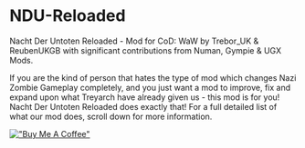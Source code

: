 # NDU-Reloaded
Nacht Der Untoten Reloaded - Mod for CoD: WaW by Trebor_UK & ReubenUKGB with significant contributions from Numan, Gympie & UGX Mods.

If you are the kind of person that hates the type of mod which changes Nazi Zombie Gameplay completely, and you just want a mod to improve, fix and expand upon what Treyarch have already given us - this mod is for you! Nacht Der Untoten Reloaded does exactly that! For a full detailed list of what our mod does, scroll down for more information.

[!["Buy Me A Coffee"](https://www.buymeacoffee.com/assets/img/custom_images/orange_img.png)](https://www.buymeacoffee.com/treboruk92)
